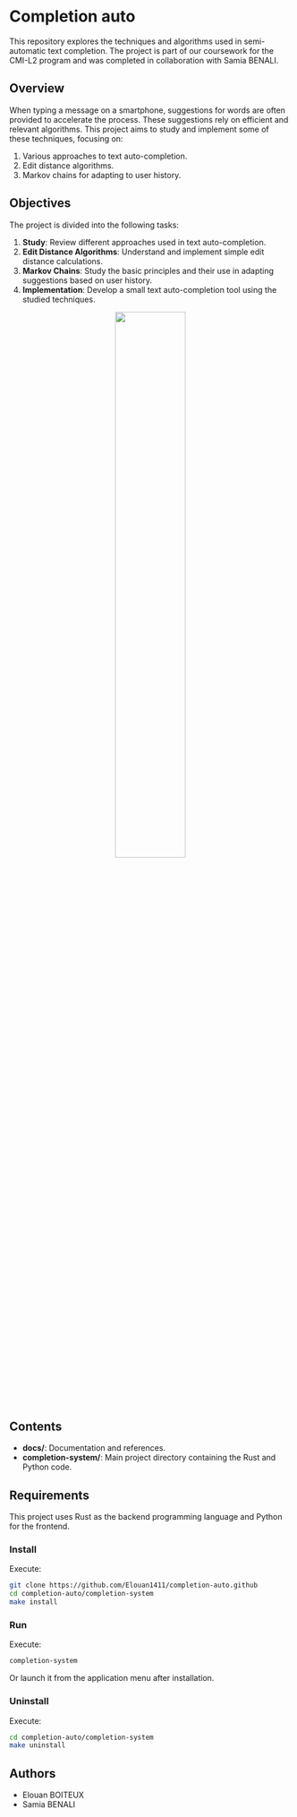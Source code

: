 # Completion auto

This repository explores the techniques and algorithms used in semi-automatic text completion. The project is part of our coursework for the CMI-L2 program and was completed in collaboration with Samia BENALI.

## Overview

When typing a message on a smartphone, suggestions for words are often provided to accelerate the process. These suggestions rely on efficient and relevant algorithms. This project aims to study and implement some of these techniques, focusing on:

1. Various approaches to text auto-completion.
2. Edit distance algorithms.
3. Markov chains for adapting to user history.

## Objectives

The project is divided into the following tasks:

1. **Study**: Review different approaches used in text auto-completion.
2. **Edit Distance Algorithms**: Understand and implement simple edit distance calculations.
3. **Markov Chains**: Study the basic principles and their use in adapting suggestions based on user history.
4. **Implementation**: Develop a small text auto-completion tool using the studied techniques.

<div align="center">
  <img src="https://github.com/user-attachments/assets/24ce49f6-1d3c-4cbf-bcc2-6232eaa5478e" width="50%"/>
</div>

## Contents

- **docs/**: Documentation and references.
- **completion-system/**: Main project directory containing the Rust and Python code.

## Requirements

This project uses Rust as the backend programming language and Python for the frontend.

### Install

Execute:

```bash
git clone https://github.com/Elouan1411/completion-auto.github
cd completion-auto/completion-system
make install
```

### Run

Execute:

```bash
completion-system
```

Or launch it from the application menu after installation.

### Uninstall

Execute:

```bash
cd completion-auto/completion-system
make uninstall
```

## Authors

- Elouan BOITEUX
- Samia BENALI
